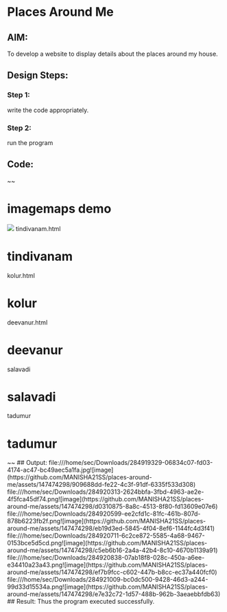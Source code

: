 # Places Around Me
## AIM:
To develop a website to display details about the places around my house.

## Design Steps:

### Step 1:
write the code appropriately.
### Step 2:
run the program
## Code:
~~
<!DOCTYPE html>
<html>
<head>
<title>
imagemaps demo
</title>
</head>
<body>
<h1>
imagemaps demo
</h1>
<img src="Manisha home town.jpg" usemap="#image_map">
<map name="image_map">
<area alt="tindivanam" title="tindivanam"
href="tindivanam.html" coords="671,505,858,559" shape="rect">
<area alt="tadumur" title="tadumur"
href="tadumur.html" coords="363,371,119" shape="circle">
<area alt="deevanur" title="deevanur"
href="deevanur.html" coords="447,414,564,461" shape="rect">
<area alt="kolur" title="kolur" href="kolur.html"
coords="806,597,98" shape="circle">
<area alt="salavadi" title="salavadi"
href="salavadi.html" coords="749,447,850,501" shape="rect">
<area alt="nallaram" title="nallaram"
href="nallaram.html" coords="929,550,112" shape="circle">
</map>
</body>
</html>
tindivanam.html
<!DOCTYPE html>
<html>
<head>
<title>
tindivanam
</title>
</head>
<body>
<h1>
tindivanam
</h1>
</body>
</html>
kolur.html
<!DOCTYPE html>
<html>
<head>
<title>
kolur
</title>
  </head>
<body>
<h1>
kolur
</h1>
</body>
</html>
deevanur.html
<!DOCTYPE html>
<html>
<head>
<title>
deevanur
</title>
</head>
<body>
<h1>
deevanur
</h1>
</body>
</html>
salavadi
<!DOCTYPE html>
<html>
<head>
<title>
salavadi
</title>
</head>
<body>
<h1>
salavadi
</h1>
</body>
</html>
tadumur
<!DOCTYPE html>
<html>
<head>
<title>
tadumur
</title>
</head>
<body>
<h1>
tadumur
</h1>
</body>
</html>
~~
## Output:
file:///home/sec/Downloads/284919329-06834c07-fd03-4174-ac47-bc49aec5a1fa.jpg![image](https://github.com/MANISHA21SS/places-around-me/assets/147474298/909688dd-fe22-4c3f-91df-6335f533d308)
file:///home/sec/Downloads/284920313-2624bbfa-3fbd-4963-ae2e-4f5fca45df74.png![image](https://github.com/MANISHA21SS/places-around-me/assets/147474298/d0310875-8a8c-4513-8f80-fd13609e07e6)
file:///home/sec/Downloads/284920599-ee2cfd1c-81fc-461b-807d-878b6223fb2f.png![image](https://github.com/MANISHA21SS/places-around-me/assets/147474298/eb19d3ed-5845-4f04-8ef6-1144fc4d3f41)
file:///home/sec/Downloads/284920711-6c2ce872-5585-4a68-9467-0153bce5d5cd.png![image](https://github.com/MANISHA21SS/places-around-me/assets/147474298/c5eb6b16-2a4a-42b4-8c10-4670b1139a91)
file:///home/sec/Downloads/284920838-07ab18f8-028c-450a-a6ee-e34410a23a43.png![image](https://github.com/MANISHA21SS/places-around-me/assets/147474298/ef7b9fcc-c602-447b-b8cc-ec37a440fcf0)
file:///home/sec/Downloads/284921009-bc0dc500-9428-46d3-a244-99d33d15534a.png![image](https://github.com/MANISHA21SS/places-around-me/assets/147474298/e7e32c72-1d57-488b-962b-3aeaebbfdb63)
## Result:
Thus the program executed successfully.
